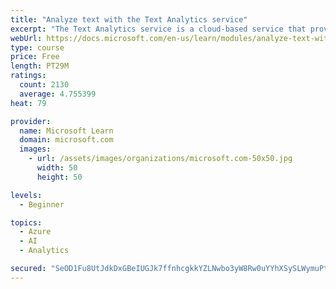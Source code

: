 ```yaml
---
title: "Analyze text with the Text Analytics service"
excerpt: "The Text Analytics service is a cloud-based service that provides advanced natural language processing over raw text for sentiment analysis, key phrase extraction, named entity recognition, and language detection."
webUrl: https://docs.microsoft.com/en-us/learn/modules/analyze-text-with-text-analytics-service/
type: course
price: Free
length: PT29M
ratings:
  count: 2130
  average: 4.755399
heat: 79

provider:
  name: Microsoft Learn
  domain: microsoft.com
  images:
    - url: /assets/images/organizations/microsoft.com-50x50.jpg
      width: 50
      height: 50

levels:
  - Beginner

topics:
  - Azure
  - AI
  - Analytics

secured: "SeOD1Fu8UtJdkDxGBeIUGJk7ffnhcgkkYZLNwbo3yW8Rw0uYYhXSySLWymuPtcLT/KtaesxIbztVuAKdNmH8VRYe2mKeIBTzndPN4lqvPzTgcJ2xldc5PAYyjPZUb0Eqo/2GpROxd+qBdpPwoOWpoguhuxAqFhivgzLllaOSKNduhsXuHzgYT4jiCRrSbbVyQZVS9G6Qus35eNHtTBF7K6Od7uNfQbRv8fDj1h61XHYvJEfn3hVv2OyvsZ2IAbdyicTrwW8zNZdX6iQyU60iRsAiw/qkeEmBtngS92KDmLWQOTKJPMNRd8LoMVCBrmtV4h1hCRO4S5ZcoTuPC1b/Gu3zpnxDr+yG5CgEyJHKllnT6dNz8pzn8vD2mm8PuTOIu5l+8mzWeJKYstdi5GXgK+JKY0ScHRBqGf4C2daUghY=;47yq8sQkI8ETA6273oFpQg=="
---
```


